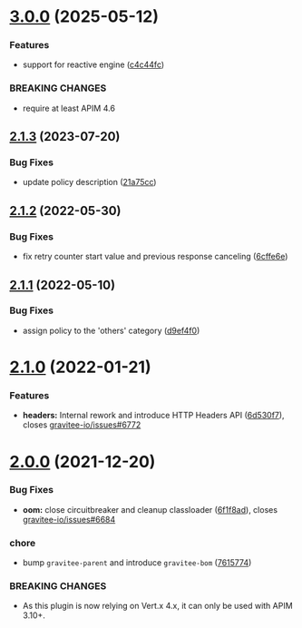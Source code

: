 # [3.0.0](https://github.com/gravitee-io/gravitee-policy-retry/compare/2.1.3...3.0.0) (2025-05-12)


### Features

* support for reactive engine ([c4c44fc](https://github.com/gravitee-io/gravitee-policy-retry/commit/c4c44fc45e1da3d8549c263531932d559afa322e))


### BREAKING CHANGES

* require at least APIM 4.6

## [2.1.3](https://github.com/gravitee-io/gravitee-policy-retry/compare/2.1.2...2.1.3) (2023-07-20)


### Bug Fixes

* update policy description ([21a75cc](https://github.com/gravitee-io/gravitee-policy-retry/commit/21a75cc22eb756f8eefb97f1c57a22eda1155eb6))

## [2.1.2](https://github.com/gravitee-io/gravitee-policy-retry/compare/2.1.1...2.1.2) (2022-05-30)


### Bug Fixes

* fix retry counter start value and previous response canceling ([6cffe6e](https://github.com/gravitee-io/gravitee-policy-retry/commit/6cffe6e550a783331ec54e26e25cea5abb0e3487))

## [2.1.1](https://github.com/gravitee-io/gravitee-policy-retry/compare/2.1.0...2.1.1) (2022-05-10)


### Bug Fixes

* assign policy to the 'others' category ([d9ef4f0](https://github.com/gravitee-io/gravitee-policy-retry/commit/d9ef4f0172bee78a6455e1389ac703f53c353436))

# [2.1.0](https://github.com/gravitee-io/gravitee-policy-retry/compare/2.0.0...2.1.0) (2022-01-21)


### Features

* **headers:** Internal rework and introduce HTTP Headers API ([6d530f7](https://github.com/gravitee-io/gravitee-policy-retry/commit/6d530f7cd33a67fa3c83d9a7d02e203c322d8ec8)), closes [gravitee-io/issues#6772](https://github.com/gravitee-io/issues/issues/6772)

# [2.0.0](https://github.com/gravitee-io/gravitee-policy-retry/compare/[secure]...2.0.0) (2021-12-20)


### Bug Fixes

* **oom:** close circuitbreaker and cleanup classloader ([6f1f8ad](https://github.com/gravitee-io/gravitee-policy-retry/commit/6f1f8ad245edb50dfbabc2c6362e03d011eb5653)), closes [gravitee-io/issues#6684](https://github.com/gravitee-io/issues/issues/6684)


### chore

* bump `gravitee-parent` and introduce `gravitee-bom` ([7615774](https://github.com/gravitee-io/gravitee-policy-retry/commit/7615774cea43d38e2341d8b3dbc560403b43723a))


### BREAKING CHANGES

* As this plugin is now relying on Vert.x 4.x, it can only be used with APIM 3.10+.
